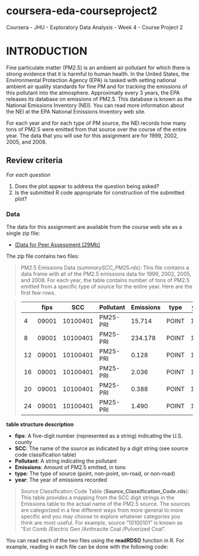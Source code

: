 # coursera-eda-courseproject2
Coursera - JHU - Exploratory Data Analysis - Week 4 - Course Project 2

# INTRODUCTION
Fine particulate matter (PM2.5) is an ambient air pollutant for which there is strong evidence that it is harmful to human health. In the United States, the Environmental Protection Agency (EPA) is tasked with setting national ambient air quality standards for fine PM and for tracking the emissions of this pollutant into the atmosphere. Approximatly every 3 years, the EPA releases its database on emissions of PM2.5. This database is known as the National Emissions Inventory (NEI). You can read more information about the NEI at the EPA National Emissions Inventory web site.

For each year and for each type of PM source, the NEI records how many tons of PM2.5 were emitted from that source over the course of the entire year. The data that you will use for this assignment are for 1999, 2002, 2005, and 2008.

## Review criteria
*For each question*
1. Does the plot appear to address the question being asked?
2. Is the submitted R code appropriate for construction of the submitted plot?

### Data 
The data for this assignment are available from the course web site as a single zip file:

* [(Data for Peer Assessment [29Mb]](https://d396qusza40orc.cloudfront.net/exdata%2Fdata%2FNEI_data.zip)

The zip file contains two files:

> PM2.5 Emissions Data (*summarySCC_PM25.rds*): This file contains a data frame with all of the PM2.5 emissions data for 1999, 2002, 2005, and 2008. For each year, the table contains number of tons of PM2.5 emitted from a specific type of source for the entire year. Here are the first few rows.

>|  |  fips |    SCC   |  Pollutant | Emissions | type | year
>|--|--------|----------|------------|-----------|------|-----
>|4 | 09001 | 10100401 |  PM25-PRI  |  15.714   | POINT|1999 
>|8 | 09001 | 10100401 |  PM25-PRI  | 234.178   | POINT|1999 
>|12| 09001 | 10100401 |  PM25-PRI  |   0.128   | POINT|1999 
>|16| 09001 | 10100401 |  PM25-PRI  |   2.036   | POINT|1999 
>|20| 09001 | 10100401 |  PM25-PRI  |   0.388   | POINT|1999 
>|24| 09001 | 10100401 |  PM25-PRI  |   1.490   | POINT|1999 

**table structure description**
* **fips**: A five-digit number (represented as a string) indicating the U.S. county
* **SCC**: The name of the source as indicated by a digit string (see source code classification table)
* **Pollutant**: A string indicating the pollutant
* **Emissions**: Amount of PM2.5 emitted, in tons
* **type**: The type of source (point, non-point, on-road, or non-road)
* **year**: The year of emissions recorded

>Source Classification Code Table (**Source_Classification_Code.rds**): This table provides a mapping from the SCC digit strings in the Emissions table to the actual name of the PM2.5 source. The sources are categorized in a few different ways from more general to more specific and you may choose to explore whatever categories you think are most useful. For example, source “10100101” is known as “Ext Comb /Electric Gen /Anthracite Coal /Pulverized Coal”.
>

You can read each of the two files using the **readRDS()** function in R. For example, reading in each file can be done with the following code:

